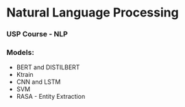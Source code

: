 # Natural Language Processing
### USP Course - NLP
### Models:
- BERT and DISTILBERT
- Ktrain
- CNN and LSTM
- SVM
- RASA - Entity Extraction
